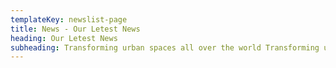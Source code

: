 ```yaml
---
templateKey: newslist-page
title: News - Our Letest News
heading: Our Letest News
subheading: Transforming urban spaces all over the world Transforming urban spaces all over the world
---
```

